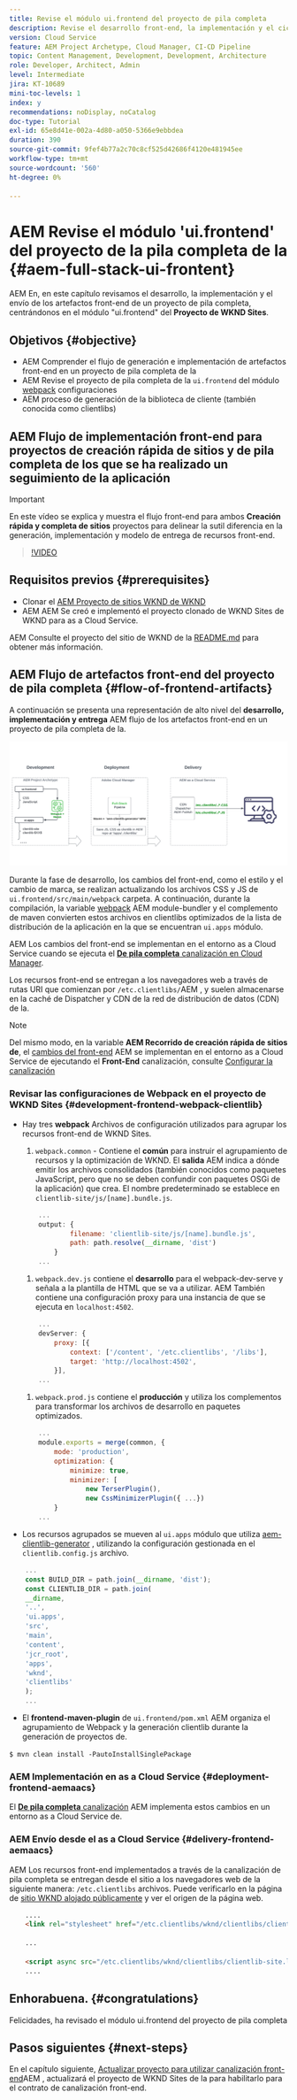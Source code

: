 ```yaml
---
title: Revise el módulo ui.frontend del proyecto de pila completa
description: Revise el desarrollo front-end, la implementación y el ciclo de vida de entrega de un proyecto de AEM Sites full-stack basado en Maven.
version: Cloud Service
feature: AEM Project Archetype, Cloud Manager, CI-CD Pipeline
topic: Content Management, Development, Development, Architecture
role: Developer, Architect, Admin
level: Intermediate
jira: KT-10689
mini-toc-levels: 1
index: y
recommendations: noDisplay, noCatalog
doc-type: Tutorial
exl-id: 65e8d41e-002a-4d80-a050-5366e9ebbdea
duration: 390
source-git-commit: 9fef4b77a2c70c8cf525d42686f4120e481945ee
workflow-type: tm+mt
source-wordcount: '560'
ht-degree: 0%

---
```


# AEM Revise el módulo &#39;ui.frontend&#39; del proyecto de la pila completa de la {#aem-full-stack-ui-frontent}

AEM En, en este capítulo revisamos el desarrollo, la implementación y el envío de los artefactos front-end de un proyecto de pila completa, centrándonos en el módulo &quot;ui.frontend&quot; del __Proyecto de WKND Sites__.


## Objetivos {#objective}

* AEM Comprender el flujo de generación e implementación de artefactos front-end en un proyecto de pila completa de la
* AEM Revise el proyecto de pila completa de la `ui.frontend` del módulo [webpack](https://webpack.js.org/) configuraciones
* AEM proceso de generación de la biblioteca de cliente (también conocida como clientlibs)

## AEM Flujo de implementación front-end para proyectos de creación rápida de sitios y de pila completa de los que se ha realizado un seguimiento de la aplicación

>[!IMPORTANT]
>
>En este vídeo se explica y muestra el flujo front-end para ambos **Creación rápida y completa de sitios** proyectos para delinear la sutil diferencia en la generación, implementación y modelo de entrega de recursos front-end.

>[!VIDEO](https://video.tv.adobe.com/v/3409344?quality=12&learn=on)

## Requisitos previos {#prerequisites}


* Clonar el [AEM Proyecto de sitios WKND de WKND](https://github.com/adobe/aem-guides-wknd)
* AEM AEM Se creó e implementó el proyecto clonado de WKND Sites de WKND para as a Cloud Service.

AEM Consulte el proyecto del sitio de WKND de la [README.md](https://github.com/adobe/aem-guides-wknd/blob/main/README.md) para obtener más información.

## AEM Flujo de artefactos front-end del proyecto de pila completa {#flow-of-frontend-artifacts}

A continuación se presenta una representación de alto nivel del __desarrollo, implementación y entrega__ AEM flujo de los artefactos front-end en un proyecto de pila completa de la.

![Desarrollo, implementación y entrega de artefactos front-end](assets/Dev-Deploy-Delivery-AEM-Project.png)


Durante la fase de desarrollo, los cambios del front-end, como el estilo y el cambio de marca, se realizan actualizando los archivos CSS y JS de `ui.frontend/src/main/webpack` carpeta. A continuación, durante la compilación, la variable [webpack](https://webpack.js.org/) AEM module-bundler y el complemento de maven convierten estos archivos en clientlibs optimizados de la lista de distribución de la aplicación en la que se encuentran `ui.apps` módulo.

AEM Los cambios del front-end se implementan en el entorno as a Cloud Service cuando se ejecuta el [__De pila completa__ canalización en Cloud Manager](https://experienceleague.adobe.com/docs/experience-manager-cloud-service/content/implementing/using-cloud-manager/cicd-pipelines/introduction-ci-cd-pipelines.html).

Los recursos front-end se entregan a los navegadores web a través de rutas URI que comienzan por `/etc.clientlibs/`AEM , y suelen almacenarse en la caché de Dispatcher y CDN de la red de distribución de datos (CDN) de la.


>[!NOTE]
>
> Del mismo modo, en la variable __AEM Recorrido de creación rápida de sitios de__, el [cambios del front-end](https://experienceleague.adobe.com/docs/experience-manager-cloud-service/content/sites/administering/site-creation/quick-site/customize-theme.html) AEM se implementan en el entorno as a Cloud Service de ejecutando el __Front-End__ canalización, consulte [Configurar la canalización](https://experienceleague.adobe.com/docs/experience-manager-cloud-service/content/sites/administering/site-creation/quick-site/pipeline-setup.html)

### Revisar las configuraciones de Webpack en el proyecto de WKND Sites {#development-frontend-webpack-clientlib}

* Hay tres __webpack__ Archivos de configuración utilizados para agrupar los recursos front-end de WKND Sites.

   1. `webpack.common` - Contiene el __común__ para instruir el agrupamiento de recursos y la optimización de WKND. El __salida__ AEM indica a dónde emitir los archivos consolidados (también conocidos como paquetes JavaScript, pero que no se deben confundir con paquetes OSGi de la aplicación) que crea. El nombre predeterminado se establece en `clientlib-site/js/[name].bundle.js`.

  ```javascript
      ...
      output: {
              filename: 'clientlib-site/js/[name].bundle.js',
              path: path.resolve(__dirname, 'dist')
          }
      ...    
  ```

   1. `webpack.dev.js` contiene el __desarrollo__ para el webpack-dev-serve y señala a la plantilla de HTML que se va a utilizar. AEM También contiene una configuración proxy para una instancia de que se ejecuta en `localhost:4502`.

  ```javascript
      ...
      devServer: {
          proxy: [{
              context: ['/content', '/etc.clientlibs', '/libs'],
              target: 'http://localhost:4502',
          }],
      ...    
  ```

   1. `webpack.prod.js` contiene el __producción__ y utiliza los complementos para transformar los archivos de desarrollo en paquetes optimizados.

  ```javascript
      ...
      module.exports = merge(common, {
          mode: 'production',
          optimization: {
              minimize: true,
              minimizer: [
                  new TerserPlugin(),
                  new CssMinimizerPlugin({ ...})
          }
      ...    
  ```


* Los recursos agrupados se mueven al `ui.apps` módulo que utiliza [aem-clientlib-generator](https://www.npmjs.com/package/aem-clientlib-generator) , utilizando la configuración gestionada en el `clientlib.config.js` archivo.

```javascript
    ...
    const BUILD_DIR = path.join(__dirname, 'dist');
    const CLIENTLIB_DIR = path.join(
    __dirname,
    '..',
    'ui.apps',
    'src',
    'main',
    'content',
    'jcr_root',
    'apps',
    'wknd',
    'clientlibs'
    );
    ...
```

* El __frontend-maven-plugin__ de `ui.frontend/pom.xml` AEM organiza el agrupamiento de Webpack y la generación clientlib durante la generación de proyectos de.

`$ mvn clean install -PautoInstallSinglePackage`

### AEM Implementación en as a Cloud Service {#deployment-frontend-aemaacs}

El [__De pila completa__ canalización](https://experienceleague.adobe.com/docs/experience-manager-cloud-service/content/implementing/using-cloud-manager/cicd-pipelines/introduction-ci-cd-pipelines.html?#full-stack-pipeline) AEM implementa estos cambios en un entorno as a Cloud Service de.


### AEM Envío desde el as a Cloud Service {#delivery-frontend-aemaacs}

AEM Los recursos front-end implementados a través de la canalización de pila completa se entregan desde el sitio a los navegadores web de la siguiente manera: `/etc.clientlibs` archivos. Puede verificarlo en la página de [sitio WKND alojado públicamente](https://wknd.site/content/wknd/us/en.html) y ver el origen de la página web.

```html
    ....
    <link rel="stylesheet" href="/etc.clientlibs/wknd/clientlibs/clientlib-site.lc-181cd4102f7f49aa30eea548a7715c31-lc.min.css" type="text/css">

    ...

    <script async src="/etc.clientlibs/wknd/clientlibs/clientlib-site.lc-d4e7c03fe5c6a405a23b3ca1cc3dcd3d-lc.min.js"></script>
    ....
```

## Enhorabuena. {#congratulations}

Felicidades, ha revisado el módulo ui.frontend del proyecto de pila completa

## Pasos siguientes {#next-steps}

En el capítulo siguiente, [Actualizar proyecto para utilizar canalización front-end](update-project.md)AEM , actualizará el proyecto de WKND Sites de la para habilitarlo para el contrato de canalización front-end.

